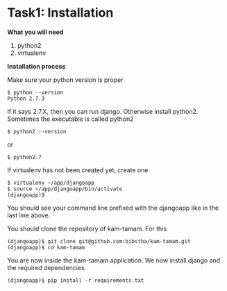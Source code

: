 # Task1: Installation

**What you will need**

1. python2
2. virtualenv

**Installation process**

Make sure your python version is proper

    $ python --version
    Python 2.7.3

If it says 2.7.X, then you can run django. Otherwise install python2. Sometimes the executable is called python2

    $ python2 --version

or

    $ python2.7

If virtualenv has not been created yet, create one

    $ virtualenv ~/app/djangoapp
    $ source ~/app/djangoapp/bin/activate
    (djangoapp)$ 

You should see your command line prefixed with the djangoapp like in the last line above. 

You should clone the repository of kam-tamam. For this

    (djangoapp)$ git clone git@github.com:bibstha/kam-tamam.git
    (djangoapp)$ cd kam-tamam

You are now inside the kam-tamam application. We now install django and the required dependencies.

    (djangoapp)$ pip install -r requirements.txt



